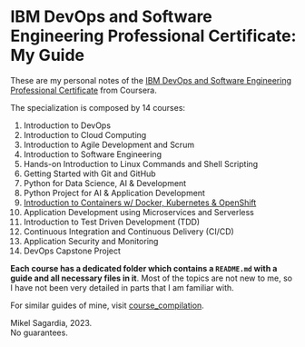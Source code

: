 # IBM DevOps and Software Engineering Professional Certificate: My Guide

These are my personal notes of the [IBM DevOps and Software Engineering Professional Certificate](https://www.coursera.org/professional-certificates/devops-and-software-engineering) from Coursera.

The specialization is composed by 14 courses:

1. Introduction to DevOps
2. Introduction to Cloud Computing
3. Introduction to Agile Development and Scrum
4. Introduction to Software Engineering
5. Hands-on Introduction to Linux Commands and Shell Scripting
6. Getting Started with Git and GitHub
7. Python for Data Science, AI & Development
8. Python Project for AI & Application Development
9. [Introduction to Containers w/ Docker, Kubernetes & OpenShift](https://www.coursera.org/learn/ibm-containers-docker-kubernetes-openshift?specialization=devops-and-software-engineering)
10. Application Development using Microservices and Serverless
11. Introduction to Test Driven Development (TDD)
12. Continuous Integration and Continuous Delivery (CI/CD)
13. Application Security and Monitoring
14. DevOps Capstone Project

**Each course has a dedicated folder which contains a `README.md` with a guide and all necessary files in it**. Most of the topics are not new to me, so I have not been very detailed in parts that I am familiar with.

For similar guides of mine, visit [course_compilation](https://github.com/mxagar/course_compilation).

Mikel Sagardia, 2023.  
No guarantees.

